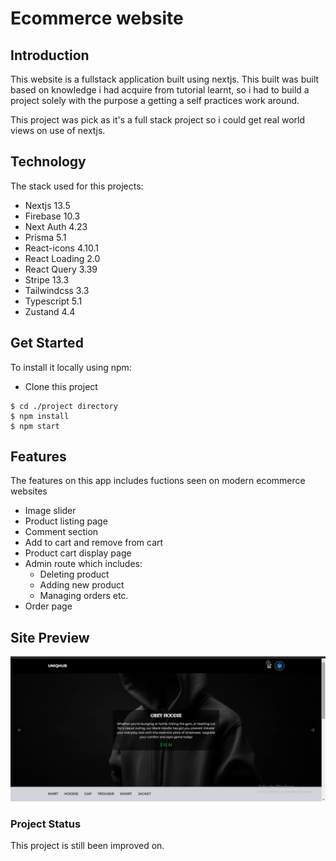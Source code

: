 # Ecommerce website

## Introduction

This website is a fullstack application built using nextjs. This built was built based on knowledge i had acquire from tutorial learnt, so i had to build a project solely with the purpose a getting a self practices work around.

This project was pick as it's a full stack project so i could get real world views on use of nextjs.

## Technology

The stack used for this projects:

- Nextjs 13.5
- Firebase 10.3
- Next Auth 4.23
- Prisma 5.1
- React-icons 4.10.1
- React Loading 2.0
- React Query 3.39
- Stripe 13.3
- Tailwindcss 3.3
- Typescript 5.1
- Zustand 4.4

## Get Started

To install it locally using npm:

- Clone this project

```
$ cd ./project directory
$ npm install
$ npm start
```

## Features

The features on this app includes fuctions seen on modern ecommerce websites

- Image slider
- Product listing page
- Comment section
- Add to cart and remove from cart
- Product cart display page
- Admin route which includes:
  - Deleting product
  - Adding new product
  - Managing orders etc.
- Order page

## Site Preview

[![Unique Hub webpage](/public/img/uniqhub.png)](https://next-ecommerce-shop-swart.vercel.app/)

### Project Status

This project is still been improved on.
